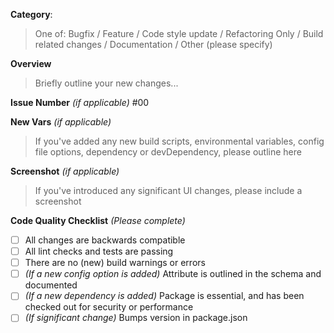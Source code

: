 <!--
Thank you for contributing to KhulnaSoft!
So that your PR can be handled effectively, please populate the following fields
-->

**Category**:

> One of: Bugfix / Feature / Code style update / Refactoring Only / Build related changes / Documentation / Other (please specify)

**Overview**

> Briefly outline your new changes...

**Issue Number** _(if applicable)_ #00

**New Vars** _(if applicable)_

> If you've added any new build scripts, environmental variables, config file options, dependency or devDependency, please outline here

**Screenshot** _(if applicable)_

> If you've introduced any significant UI changes, please include a screenshot

**Code Quality Checklist** _(Please complete)_

- [ ] All changes are backwards compatible
- [ ] All lint checks and tests are passing
- [ ] There are no (new) build warnings or errors
- [ ] _(If a new config option is added)_ Attribute is outlined in the schema and documented
- [ ] _(If a new dependency is added)_ Package is essential, and has been checked out for security or performance
- [ ] _(If significant change)_ Bumps version in package.json
